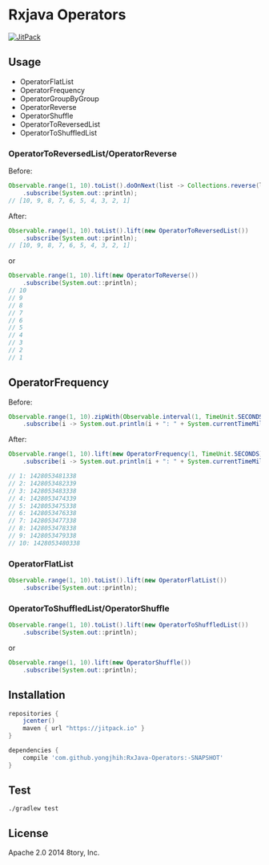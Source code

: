 # Rxjava Operators

[![JitPack](https://img.shields.io/github/tag/yongjhih/RxJava-Operators.svg?label=JitPack)](https://jitpack.io/#yongjhih/RxJava-Operators)
<!--[![Build Status](https://travis-ci.org/yongjhih/RxJava-Operators.svg)](https://travis-ci.org/yongjhih/RxJava-Operators)-->

## Usage

* OperatorFlatList
* OperatorFrequency
* OperatorGroupByGroup
* OperatorReverse
* OperatorShuffle
* OperatorToReversedList
* OperatorToShuffledList

### OperatorToReversedList/OperatorReverse

Before:

```java
Observable.range(1, 10).toList().doOnNext(list -> Collections.reverse(list))
    .subscribe(System.out::println);
// [10, 9, 8, 7, 6, 5, 4, 3, 2, 1]
```

After:

```java
Observable.range(1, 10).toList().lift(new OperatorToReversedList())
    .subscribe(System.out::println);
// [10, 9, 8, 7, 6, 5, 4, 3, 2, 1]
```

or

```java
Observable.range(1, 10).lift(new OperatorToReverse())
    .subscribe(System.out::println);
// 10
// 9
// 8
// 7
// 6
// 5
// 4
// 3
// 2
// 1
```

## OperatorFrequency

Before:

```java
Observable.range(1, 10).zipWith(Observable.interval(1, TimeUnit.SECONDS), (i, t) -> i)
    .subscribe(i -> System.out.println(i + ": " + System.currentTimeMillis());
```

After:

```java
Observable.range(1, 10).lift(new OperatorFrequency(1, TimeUnit.SECONDS))
    .subscribe(i -> System.out.println(i + ": " + System.currentTimeMillis());

// 1: 1428053481338
// 2: 1428053482339
// 3: 1428053483338
// 4: 1428053474339
// 5: 1428053475338
// 6: 1428053476338
// 7: 1428053477338
// 8: 1428053478338
// 9: 1428053479338
// 10: 1428053480338
```

### OperatorFlatList

```java
Observable.range(1, 10).toList().lift(new OperatorFlatList())
    .subscribe(System.out::println);
```

### OperatorToShuffledList/OperatorShuffle

```java
Observable.range(1, 10).toList().lift(new OperatorToShuffledList())
    .subscribe(System.out::println);
```

or

```java
Observable.range(1, 10).lift(new OperatorShuffle())
    .subscribe(System.out::println);
```

## Installation

```gradle
repositories {
    jcenter()
    maven { url "https://jitpack.io" }
}

dependencies {
    compile 'com.github.yongjhih:RxJava-Operators:-SNAPSHOT'
}
```

## Test

```
./gradlew test
```

## License

Apache 2.0 2014 8tory, Inc.
